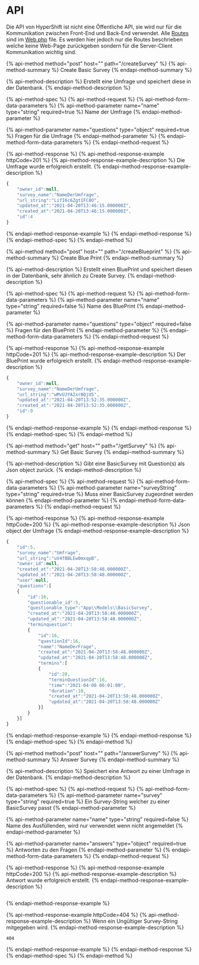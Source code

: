 # API

Die API von HyperShift ist nicht eine Öffentliche API, sie wird nur für die Kommunikation zwischen Front-End und Back-End verwendet. Alle [Routes](https://laravel.com/docs/8.x/routing) sind im [Web.php](https://github.com/DeNic0la/HyperShift/blob/master/routes/web.php) file. Es werden hier jedoch nur die Routes beschrieben welche keine Web-Page zurückgeben sondern für die Server-Client Kommunikation wichtig sind.

{% api-method method="post" host="" path="/createSurvey" %}
{% api-method-summary %}
Create Basic Survey
{% endapi-method-summary %}

{% api-method-description %}
Erstellt eine Umfrage und speichert diese in der Datenbank.
{% endapi-method-description %}

{% api-method-spec %}
{% api-method-request %}
{% api-method-form-data-parameters %}
{% api-method-parameter name="name" type="string" required=true %}
Name der Umfrage
{% endapi-method-parameter %}

{% api-method-parameter name="questions" type="object" required=true %}
Fragen für die Umfrage
{% endapi-method-parameter %}
{% endapi-method-form-data-parameters %}
{% endapi-method-request %}

{% api-method-response %}
{% api-method-response-example httpCode=201 %}
{% api-method-response-example-description %}
Die Umfrage wurde erfolgreich erstellt.
{% endapi-method-response-example-description %}

```javascript
{
    "owner_id":null,
    "survey_name":"NameDerUmfrage",
    "url_string":"LifI6c6ZgtIFC8O",
    "updated_at":"2021-04-20T13:46:15.000000Z",
    "created_at":"2021-04-20T13:46:15.000000Z",
    "id":4
}
```
{% endapi-method-response-example %}
{% endapi-method-response %}
{% endapi-method-spec %}
{% endapi-method %}

{% api-method method="post" host="" path="/createBlueprint" %}
{% api-method-summary %}
Create Blue Print
{% endapi-method-summary %}

{% api-method-description %}
Erstellt einen BluePrint und speichert diesen in der Datenbank, sehr ähnlich zu Create Survey.
{% endapi-method-description %}

{% api-method-spec %}
{% api-method-request %}
{% api-method-form-data-parameters %}
{% api-method-parameter name="name" type="string" required=false %}
Name des BluePrint
{% endapi-method-parameter %}

{% api-method-parameter name="questions" type="object" required=false %}
Fragen für den BluePrint
{% endapi-method-parameter %}
{% endapi-method-form-data-parameters %}
{% endapi-method-request %}

{% api-method-response %}
{% api-method-response-example httpCode=201 %}
{% api-method-response-example-description %}
Der BluePrint wurde erfolgreich erstellt.
{% endapi-method-response-example-description %}

```javascript
{
    "owner_id":null,
    "survey_name":"NameDerUmfrage",
    "url_string":"wMvUJYA2xrBQjU5",
    "updated_at":"2021-04-20T13:52:35.000000Z",
    "created_at":"2021-04-20T13:52:35.000000Z",
    "id":9
}
```
{% endapi-method-response-example %}
{% endapi-method-response %}
{% endapi-method-spec %}
{% endapi-method %}

{% api-method method="get" host="" path="/getSurvey" %}
{% api-method-summary %}
Get Basic Survey
{% endapi-method-summary %}

{% api-method-description %}
Gibt eine BasicSurvey mit Question\(s\) als Json object zurück.
{% endapi-method-description %}

{% api-method-spec %}
{% api-method-request %}
{% api-method-form-data-parameters %}
{% api-method-parameter name="surveyString" type="string" required=true %}
Muss einer BasicSurvey zugeordnet werden können
{% endapi-method-parameter %}
{% endapi-method-form-data-parameters %}
{% endapi-method-request %}

{% api-method-response %}
{% api-method-response-example httpCode=200 %}
{% api-method-response-example-description %}
Json object der Umfrage
{% endapi-method-response-example-description %}

```javascript
{
    "id":5,
    "survey_name":"Umfrage",
    "url_string":"uV4fBBLEw0mxqpB",
    "owner_id":null,
    "created_at":"2021-04-20T13:58:48.000000Z",
    "updated_at":"2021-04-20T13:58:48.000000Z",
    "user":null,
    "questions":[
    {
        "id":16,
        "questionable_id":5,
        "questionable_type":"App\\Models\\BasicSurvey",
        "created_at":"2021-04-20T13:58:48.000000Z",
        "updated_at":"2021-04-20T13:58:48.000000Z",
        "terminquestion":
        {
            "id":16,
            "questionId":16,
            "name":"NameDerFrage",
            "created_at":"2021-04-20T13:58:48.000000Z",
            "updated_at":"2021-04-20T13:58:48.000000Z",
            "termins":[
            {
                "id":20,
                "terminQuestionId":16,
                "time":"2021-04-08 06:01:00",
                "duration":10,
                "created_at":"2021-04-20T13:58:48.000000Z",
                "updated_at":"2021-04-20T13:58:48.000000Z"
            }]
        }
    }]
}
```
{% endapi-method-response-example %}
{% endapi-method-response %}
{% endapi-method-spec %}
{% endapi-method %}

{% api-method method="post" host="" path="/answerSurvey" %}
{% api-method-summary %}
Answer Survey
{% endapi-method-summary %}

{% api-method-description %}
Speichert eine Antwort zu einer Umfrage in der Datenbank.
{% endapi-method-description %}

{% api-method-spec %}
{% api-method-request %}
{% api-method-form-data-parameters %}
{% api-method-parameter name="survey" type="string" required=true %}
Ein Survey-String welcher zu einer BasicSurvey passt
{% endapi-method-parameter %}

{% api-method-parameter name="name" type="string" required=false %}
Name des Ausfüllenden, wird nur verwendet wenn nicht angemeldet
{% endapi-method-parameter %}

{% api-method-parameter name="answers" type="object" required=true %}
Antworten zu den Fragen
{% endapi-method-parameter %}
{% endapi-method-form-data-parameters %}
{% endapi-method-request %}

{% api-method-response %}
{% api-method-response-example httpCode=200 %}
{% api-method-response-example-description %}
Antwort wurde erfolgreich erstellt.
{% endapi-method-response-example-description %}

```

```
{% endapi-method-response-example %}

{% api-method-response-example httpCode=404 %}
{% api-method-response-example-description %}
Wenn ein Ungültiger Survey-String mitgegeben wird.
{% endapi-method-response-example-description %}

```
404
```
{% endapi-method-response-example %}
{% endapi-method-response %}
{% endapi-method-spec %}
{% endapi-method %}






